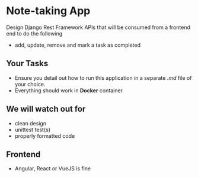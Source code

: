 # Note-taking App
Design Django Rest Framework APIs that will be consumed from a frontend end to do the following
- add, update, remove and mark a task as completed

## Your Tasks
- Ensure you detail out how to run this application in a separate *.md* file of your choice.
- Everything should work in **Docker** container.

## We will watch out for
- clean design
- unittest test(s)
- properly formatted code

## Frontend
- Angular, React or VueJS is fine
